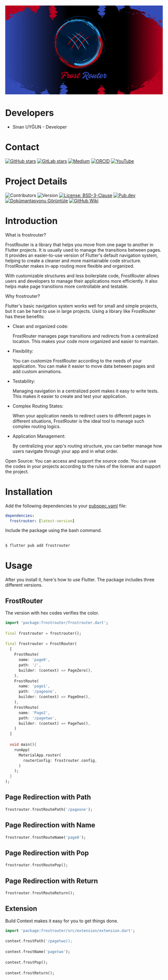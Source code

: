 

![FrostRouter Banner](https://raw.githubusercontent.com/frostaloncode/frostrouter/refs/heads/main/images/banner.png)

# Developers
* Sinan UYĞUN - Developer 

# Contact

[![GitHub stars](https://img.shields.io/github/stars/frostaloncode/frostrouter?style=social)](https://github.com/frostaloncode/frostrouter)
[![GitLab stars](https://img.shields.io/gitlab/stars/frosTalon/frostrouter?style=social)](https://gitlab.com/frosTalon/frostrouter)
[![Medium](https://img.shields.io/badge/Medium-Read%20on%20Medium-black?logo=medium)](https://medium.com/@frostalonofficial/flutter-frostrouter-14461f285d91)
[![ORCID](https://img.shields.io/badge/ORCID-FrosTalon-A6CE39?logo=orcid&logoColor=white)](https://orcid.org/0009-0002-8592-7958)
[![YouTube](https://img.shields.io/badge/YouTube-Subscribe-red)](https://www.youtube.com/@frosTalonCode)

# Project Details

![Contributors](https://img.shields.io/github/contributors/frostaloncode/frostrouter)
![Version](https://img.shields.io/badge/Version-0.9.0-blue)
[![License: BSD-3-Clause](https://img.shields.io/badge/License-BSD%203--Clause-blue.svg)](https://opensource.org/licenses/BSD-3-Clause)
[![Pub.dev](https://img.shields.io/pub/v/frostrouter.svg)](https://pub.dev/packages/frostrouter)
[![Dokümantasyonu Görüntüle](https://img.shields.io/badge/Documentation-v0.9.0-brightgreen.svg)](https://pub.dev/documentation/frostrouter/latest/)
[![GitHub Wiki](https://img.shields.io/badge/Wiki-Available-blue)](https://github.com/frostaloncode/frostrouter/wiki)

# Introduction

What is frostrouter?

FrostRouter is a library that helps you move from one page to another in Flutter projects. It is usually used to manage the transitions between pages. It provides an easier-to-use version of Flutter's default navigation system, helping to create a cleaner and more maintainable code structure. FrostRouter makes in-app routing more flexible and organized.

With customizable structures and less boilerplate code, FrostRouter allows users and developers to manage their applications more efficiently. It also helps make page transitions more controllable and testable.

Why frostrouter?

Flutter's basic navigation system works well for small and simple projects, but it can be hard to use in large projects. Using a library like FrostRouter has these benefits:

* Clean and organized code: 
  
  FrostRouter manages page transitions and redirects from a centralized location. This makes your code more organized and easier to maintain.

* Flexibility: 
    
    You can customize FrostRouter according to the needs of your application. You can make it easier to move data between pages and add custom animations.

* Testability: 
    
    Managing navigation in a centralized point makes it easy to write tests. This makes it easier to create and test your application.

* Complex Routing States: 
    
    When your application needs to redirect users to different pages in different situations, FrostRouter is the ideal tool to manage such complex routing logics.

* Application Management: 
    
    By centralizing your app's routing structure, you can better manage how users navigate through your app and in what order.

Open Source: You can access and support the source code. You can use the codes in your projects according to the rules of the license and support the project.
  
# Installation

Add the following dependencies to your [pubspec.yaml](pubspec.yaml) file:

```yaml
dependencies:
  frostrouter: [latest-version]
```

Include the package using the bash command.

```bash

$ flutter pub add frostrouter

```

# Usage

After you install it, here's how to use Flutter. The package includes three different versions.

## FrostRouter

The version with hex codes verifies the color.

```dart
import 'package:frostrouter/frostrouter.dart';

final frostrouter = frostrouter();

final frostrouter = FrostRouter(
  [
    FrostRoute(
      name: 'page0', 
      path: '/', 
      builder: (context) => PageZero(),
    ),
    FrostRoute(
      name: 'page1', 
      path: '/pageone', 
      builder: (context) => PageOne(),
    ),
    FrostRoute(
      name: 'Page2', 
      path: '/pagetwo', 
      builder: (context) => PageTwo(),
    )
  ]

  void main(){
    runApp(
      MaterialApp.router(
        routerConfig: frostrouter.config,
      )
    );
  }
);
```

## Page Redirection with Path
```dart
frostrouter.frostRoutePath('/pageone');
```

## Page Redirection with Name
```dart
frostrouter.frostRouteName('page0');
```

## Page Redirection with Pop
```dart
frostrouter.frostRoutePop();
```

## Page Redirection with Return
```dart
frostrouter.frostRouteReturn();
```

## Extension

Build Context makes it easy for you to get things done.


```dart
import 'package:frostrouter/src/extension/extension.dart';

context.frostPath('/pagetwo));

context.frostName('pagetwo');

context.frostPop();

context.frostReturn();

```

